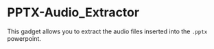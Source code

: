 # PPTX-Audio_Extractor

This gadget allows you to extract the audio files inserted into the `.pptx` powerpoint.
